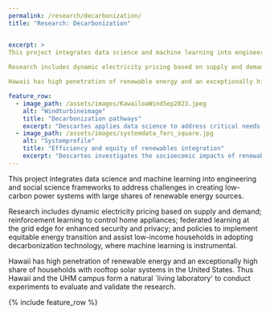 ```yaml
---
permalink: /research/decarbonization/
title: "Research: Decarbonization"


excerpt: >
This project integrates data science and machine learning into engineering and social science frameworks to address challenges in creating low-carbon power systems with large shares of renewable energy sources.   
 
Research includes dynamic electricity pricing based on supply and demand; reinforcement learning to control home appliances; federated learning at the grid edge for enhanced security and privacy; and policies to implement equitable energy transition and assist low-income households in adopting decarbonization technology, where machine learning is instrumental. 

Hawaii has high penetration of renewable energy and an exceptionally high share of households with rooftop solar systems in the United States. Thus Hawaii  and the UHM campus form a natural `living laboratory' to conduct experiments to evaluate and validate the research. 

feature_row:
  - image_path: /assets/images/KawailoaWindSep2023.jpeg
    alt: "Windturbineimage"
    title: "Decarbonization pathways"
    excerpt: "Descartes applies data science to address critical needs in the pathway to decarbonization."
  - image_path: /assets/images/systemdata_ferc_square.jpg
    alt: "Systemprofile"
    title: "Efficiency and equity of renewables integration"
    excerpt: "Descartes investigates the socioecomic impacts of renewables integration."
---
```



This project integrates data science and machine learning into engineering and social science frameworks to address challenges in creating low-carbon power systems with large shares of renewable energy sources.   
 
Research includes dynamic electricity pricing based on supply and demand; reinforcement learning to control home appliances; federated learning at the grid edge for enhanced security and privacy; and policies to implement equitable energy transition and assist low-income households in adopting decarbonization technology, where machine learning is instrumental. 

Hawaii has high penetration of renewable energy and an exceptionally high share of households with rooftop solar systems in the United States. Thus Hawaii  and the UHM campus form a natural `living laboratory' to conduct experiments to evaluate and validate the research.


{% include feature_row %}
